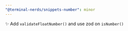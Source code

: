 ```yaml
---
"@terminal-nerds/snippets-number": minor
---
```


✨ Add `validateFloatNumber()` and use zod on `isNumber()`
